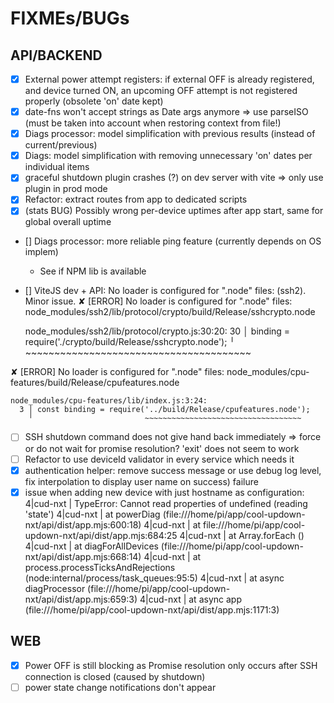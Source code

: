 FIXMEs/BUGs
===========

## API/BACKEND

- [X] External power attempt registers: if external OFF is already registered, and device turned ON, an upcoming OFF attempt is not registered properly (obsolete 'on' date kept)
- [X] date-fns won't accept strings as Date args anymore => use parseISO (must be taken into account when restoring context from file!)
- [X] Diags processor: model simplification with previous results (instead of current/previous)
- [X] Diags: model simplification with removing unnecessary 'on' dates per individual items
- [X] graceful shutdown plugin crashes (?) on dev server with vite => only use plugin in prod mode
- [X] Refactor: extract routes from app to dedicated scripts
- [X] (stats BUG) Possibly wrong per-device uptimes after app start, same for global overall uptime
- [] Diags processor: more reliable ping feature (currently depends on OS implem)
  - See if NPM lib is available
- [] ViteJS dev + API: No loader is configured for ".node" files: (ssh2). Minor issue.
✘ [ERROR] No loader is configured for ".node" files: node_modules/ssh2/lib/protocol/crypto/build/Release/sshcrypto.node

    node_modules/ssh2/lib/protocol/crypto.js:30:20:
      30 │   binding = require('./crypto/build/Release/sshcrypto.node');
         ╵                     ~~~~~~~~~~~~~~~~~~~~~~~~~~~~~~~~~~~~~~~

✘ [ERROR] No loader is configured for ".node" files: node_modules/cpu-features/build/Release/cpufeatures.node

    node_modules/cpu-features/lib/index.js:3:24:
      3 │ const binding = require('../build/Release/cpufeatures.node');
        ╵                         ~~~~~~~~~~~~~~~~~~~~~~~~~~~~~~~~~~~
- [ ] SSH shutdown command does not give hand back immediately
  => force or do not wait for promise resolution? 'exit' does not seem to work
- [ ] Refactor to use deviceId validator in every service which needs it
- [X] authentication helper: remove success message or use debug log level, fix interpolation to display user name on success) failure
- [X] issue when adding new device with just hostname as configuration:
4|cud-nxt  | TypeError: Cannot read properties of undefined (reading 'state')
4|cud-nxt  |     at powerDiag (file:///home/pi/app/cool-updown-nxt/api/dist/app.mjs:600:18)
4|cud-nxt  |     at file:///home/pi/app/cool-updown-nxt/api/dist/app.mjs:684:25
4|cud-nxt  |     at Array.forEach (<anonymous>)
4|cud-nxt  |     at diagForAllDevices (file:///home/pi/app/cool-updown-nxt/api/dist/app.mjs:668:14)
4|cud-nxt  |     at process.processTicksAndRejections (node:internal/process/task_queues:95:5)
4|cud-nxt  |     at async diagProcessor (file:///home/pi/app/cool-updown-nxt/api/dist/app.mjs:659:3)
4|cud-nxt  |     at async app (file:///home/pi/app/cool-updown-nxt/api/dist/app.mjs:1171:3)

## WEB

- [X] Power OFF is still blocking as Promise resolution only occurs after SSH connection is closed (caused by shutdown) 
- [ ] power state change notifications don't appear
